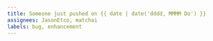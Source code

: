 ```yaml
---
title: Someone just pushed on {{ date | date('dddd, MMMM Do') }}
assignees: JasonEtco, matchai
labels: bug, enhancement
---
```

